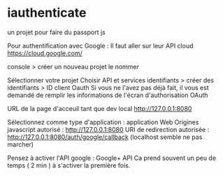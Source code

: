# iauthenticate
un projet pour faire du passport js

Pour authentification avec Google :
Il faut aller sur leur API cloud 
https://cloud.google.com/

console > créer un nouveau projet
le nommer

Sélectionner votre projet
Choisir API et services
identifiants > créer des identifiants > ID client Oauth
Si vous ne l'avez pas déjà fait, il vous est demandé de remplir les informations de l'écran d'authorisation OAuth

URL de la page d'acceuil tant que dev local http://127.0.0.1:8080 

Sélectionnez comme type d'application : application Web
Origines javascript autorisé : http://127.0.0.1:8080
URI de redirection autorisée : http://127.0.0.1:8080/auth/google/callback (localhost semble ne pas marcher)

Pensez à activer l'API google : Google+ API
Ca prend souvent un peu de temps ( 2 min ) à s'activer la première fois.
